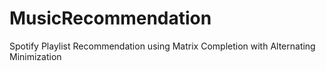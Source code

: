 # MusicRecommendation
Spotify Playlist Recommendation using Matrix Completion with Alternating Minimization
